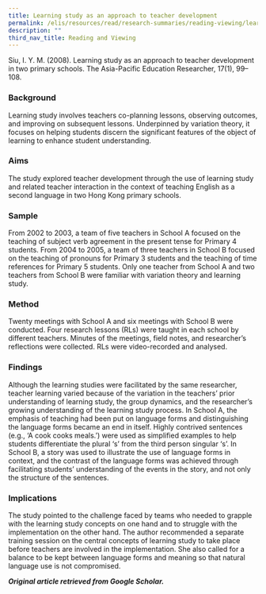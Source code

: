 ```yaml
---
title: Learning study as an approach to teacher development
permalink: /elis/resources/read/research-summaries/reading-viewing/learning-study-approach-teacher-development/
description: ""
third_nav_title: Reading and Viewing
---
```

Siu, I. Y. M. (2008). Learning study as an approach to teacher development in two primary schools. The Asia-Pacific Education Researcher, 17(1), 99–108.

### Background

Learning study involves teachers co-planning lessons, observing outcomes, and improving on subsequent lessons. Underpinned by variation theory, it focuses on helping students discern the significant features of the object of learning to enhance student understanding.

### Aims

The study explored teacher development through the use of learning study and related teacher interaction in the context of teaching English as a second language in two Hong Kong primary schools.

### Sample

From 2002 to 2003, a team of five teachers in School A focused on the teaching of subject verb agreement in the present tense for Primary 4 students. From 2004 to 2005, a team of three teachers in School B focused on the teaching of pronouns for Primary 3 students and the teaching of time references for Primary 5 students. Only one teacher from School A and two teachers from School B were familiar with variation theory and learning study.

### Method

Twenty meetings with School A and six meetings with School B were conducted. Four research lessons (RLs) were taught in each school by different teachers. Minutes of the meetings, field notes, and researcher’s reflections were collected. RLs were video-recorded and analysed.

### Findings

Although the learning studies were facilitated by the same researcher, teacher learning varied because of the variation in the teachers’ prior understanding of learning study, the group dynamics, and the researcher’s growing understanding of the learning study process. In School A, the emphasis of teaching had been put on language forms and distinguishing the language forms became an end in itself. Highly contrived sentences (e.g., ‘A cook cooks meals.’) were used as simplified examples to help students differentiate the plural ‘s’ from the third person singular ‘s’. In School B, a story was used to illustrate the use of language forms in context, and the contrast of the language forms was achieved through facilitating students’ understanding of the events in the story, and not only the structure of the sentences.

### Implications

The study pointed to the challenge faced by teams who needed to grapple with the learning study concepts on one hand and to struggle with the implementation on the other hand. The author recommended a separate training session on the central concepts of learning study to take place before teachers are involved in the implementation. She also called for a balance to be kept between language forms and meaning so that natural language use is not compromised.


_**Original article retrieved from Google Scholar.**_   

